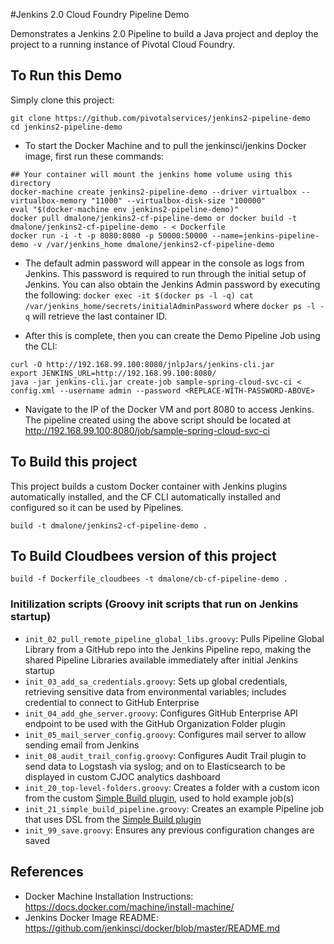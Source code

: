 #Jenkins 2.0 Cloud Foundry Pipeline Demo

Demonstrates a Jenkins 2.0 Pipeline to build a Java project and deploy the project to a running instance of Pivotal Cloud Foundry.

## To Run this Demo

Simply clone this project:
```
git clone https://github.com/pivotalservices/jenkins2-pipeline-demo
cd jenkins2-pipeline-demo
```

* To start the Docker Machine and to pull the jenkinsci/jenkins Docker image, first run these commands:

```
## Your container will mount the jenkins home volume using this directory
docker-machine create jenkins2-pipeline-demo --driver virtualbox --virtualbox-memory "11000" --virtualbox-disk-size "100000"
eval "$(docker-machine env jenkins2-pipeline-demo)"
docker pull dmalone/jenkins2-cf-pipeline-demo or docker build -t dmalone/jenkins2-cf-pipeline-demo - < Dockerfile
docker run -i -t -p 8080:8080 -p 50000:50000 --name=jenkins-pipeline-demo -v /var/jenkins_home dmalone/jenkins2-cf-pipeline-demo
```

* The default admin password will appear in the console as logs from Jenkins. This password is required to run through the initial setup of Jenkins. You can also obtain the Jenkins Admin password by executing the following: `docker exec -it $(docker ps -l -q) cat /var/jenkins_home/secrets/initialAdminPassword` where ``docker ps -l -q`` will retrieve the last container ID.

* After this is complete, then you can create the Demo Pipeline Job using the CLI:

```
curl -O http://192.168.99.100:8080/jnlpJars/jenkins-cli.jar
export JENKINS_URL=http://192.168.99.100:8080/
java -jar jenkins-cli.jar create-job sample-spring-cloud-svc-ci < config.xml --username admin --password <REPLACE-WITH-PASSWORD-ABOVE>
```

* Navigate to the IP of the Docker VM and port 8080 to access Jenkins. The pipeline created using the above script should be located at http://192.168.99.100:8080/job/sample-spring-cloud-svc-ci


## To Build this project

This project builds a custom Docker container with Jenkins plugins automatically installed, and the CF CLI automatically installed and configured so it can be used by Pipelines.

`build -t dmalone/jenkins2-cf-pipeline-demo .`

## To Build Cloudbees version of this project

`build -f Dockerfile_cloudbees -t dmalone/cb-cf-pipeline-demo .`

### Initilization scripts (Groovy init scripts that run on Jenkins startup)
- `init_02_pull_remote_pipeline_global_libs.groovy`: Pulls Pipeline Global Library from a GitHub repo into the Jenkins Pipeline repo, making the shared Pipeline Libraries available immediately after initial Jenkins startup
- `init_03_add_sa_credentials.groovy`: Sets up global credentials, retrieving sensitive data from environmental variables; includes credential to connect to GitHub Enterprise
- `init_04_add_ghe_server.groovy`: Configures GitHub Enterprise API endpoint to be used with the GitHub Organization Folder plugin
- `init_05_mail_server_config.groovy`: Configures mail server to allow sending email from Jenkins
- `init_08_audit_trail_config.groovy`: Configures Audit Trail plugin to send data to Logstash via syslog; and on to Elasticsearch to be displayed in custom CJOC analytics dashboard
- `init_20_top-level-folders.groovy`: Creates a folder with a custom icon from the custom [Simple Build plugin](https://github.com/kmadel/simple-build-for-pipeline-plugin), used to hold example job(s)
- `init_21_simple_build_pipeline.groovy`: Creates an example Pipeline job that uses DSL from the [Simple Build plugin](https://github.com/kmadel/simple-build-for-pipeline-plugin)
- `init_99_save.groovy`: Ensures any previous configuration changes are saved  


## References

* Docker Machine Installation Instructions: https://docs.docker.com/machine/install-machine/
* Jenkins Docker Image README:  https://github.com/jenkinsci/docker/blob/master/README.md
